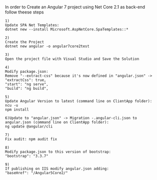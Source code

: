 In order to Create an Angular 7 project using Net Core 2.1 as back-end follow theese steps

	1)
	Update SPA Net Templates:
	dotnet new --install Microsoft.AspNetCore.SpaTemplates::*

	2)
	Create the Project
	dotnet new angular -o angular7core2test

	3)
	Open the project file with Visual Studio and Save the Solution

	4)
	Modify package.json:
	Remove "--extract-css" because it's now defined in "angular.json" -> "extractCss": true,
	"start": "ng serve",
	"build": "ng build",

	5)
	Update Angular Version to latest (command line on ClientApp folder):
	ncu -u
	npm install

	6)Update to "angular.json" -> Migration -.angular-cli.json to angular.json (command line on ClientApp folder):
	ng update @angular/cli

	7)
	Fix audit: npm audit fix

	8)
	Modify package.json to this version of bootstrap:
	"bootstrap": "3.3.7"

	9)
	If publishing on IIS modify angular.json adding:
	"baseHref": "/Angular5Core2/"
